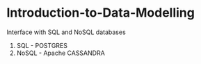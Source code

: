 # Introduction-to-Data-Modelling
Interface with SQL and NoSQL databases

1. SQL - POSTGRES
2. NoSQL - Apache CASSANDRA
